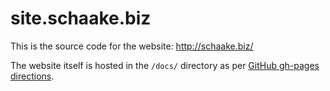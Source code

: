 # site.schaake.biz

This is the source code for the website: http://schaake.biz/

The website itself is hosted in the `/docs/` directory as per [GitHub gh-pages directions](https://help.github.com/en/articles/configuring-a-publishing-source-for-github-pages).
